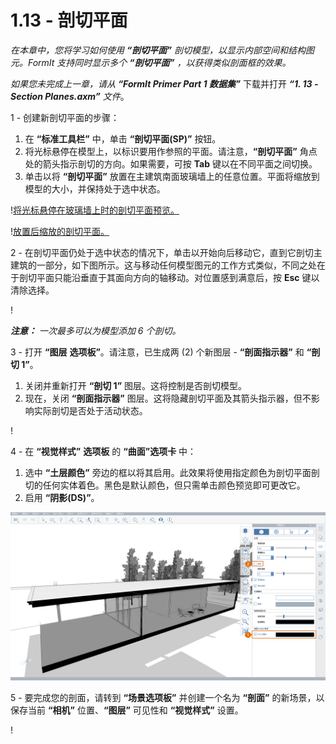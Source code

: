 # 1.13 - 剖切平面

_在本章中，您将学习如何使用_ _**“剖切平面”**_ _剖切模型，以显示内部空间和结构图元。FormIt 支持同时显示多个_ _**“剖切平面”**_ _，以获得类似剖面框的效果。_

_如果您未完成上一章，请从_ _**“FormIt Primer Part 1 数据集”**_ 下载并打开 _**“1\. 13 - Section Planes.axm”**_ _文件_。

1 - 创建新剖切平面的步骤：

1. 在 **“标准工具栏”** 中，单击 **“剖切平面(SP)”** 按钮。
2. 将光标悬停在模型上，以标识要用作参照的平面。请注意，**“剖切平面”** 角点处的箭头指示剖切的方向。如果需要，可按 **Tab** 键以在不同平面之间切换。
3. 单击以将 **“剖切平面”** 放置在主建筑南面玻璃墙上的任意位置。平面将缩放到模型的大小，并保持处于选中状态。

\![将光标悬停在玻璃墙上时的剖切平面预览。](<../../.gitbook/assets/0 (6).png>)

\![放置后缩放的剖切平面。](<../../.gitbook/assets/1 (19) (1).png>)

2 - 在剖切平面仍处于选中状态的情况下，单击以开始向后移动它，直到它剖切主建筑的一部分，如下图所示。这与移动任何模型图元的工作方式类似，不同之处在于剖切平面只能沿垂直于其面向方向的轴移动。对位置感到满意后，按 **Esc** 键以清除选择。

\![](<../../.gitbook/assets/2 (11) (1).png>)

_**注意：**_ _一次最多可以为模型添加 6 个剖切。_

3 - 打开 **“图层** **选项板”**。请注意，已生成两 (2) 个新图层 - **“剖面指示器”** 和 **“剖切 1”**。

1. 关闭并重新打开 **“剖切 1”** 图层。这将控制是否剖切模型。
2. 现在，关闭 **“剖面指示器”** 图层。这将隐藏剖切平面及其箭头指示器，但不影响实际剖切是否处于活动状态。

\![](<../../.gitbook/assets/3 (6) (1).png>)

4 - 在 **“视觉样式”** **选项板** 的 **“曲面”选项卡** 中：

1. 选中 **“土层颜色”** 旁边的框以将其启用。此效果将使用指定颜色为剖切平面剖切的任何实体着色。黑色是默认颜色，但只需单击颜色预览即可更改它。
2. 启用 **“阴影(DS)”**。

![](../../.gitbook/assets/poche.png)

5 - 要完成您的剖面，请转到 **“场景选项板”** 并创建一个名为 **“剖面”** 的新场景，以保存当前 **“相机”** 位置、**“图层”** 可见性和 **“视觉样式”** 设置。

\![](<../../.gitbook/assets/5 (7).png>)
